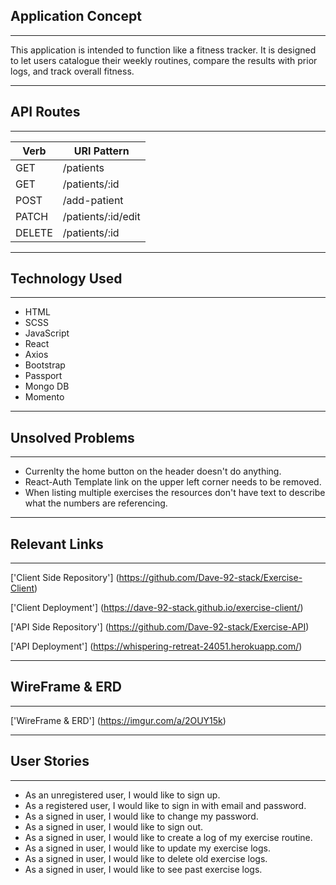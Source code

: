 ## Application Concept

------

This application is intended to function like a fitness tracker. It is designed
to let users catalogue their weekly routines, compare the results with prior logs,
and track overall fitness.

------

## API Routes

------

Verb      |	URI Pattern
--------- | -----------
GET | /patients
GET | /patients/:id
POST | /add-patient
PATCH | /patients/:id/edit
DELETE | /patients/:id

------

## Technology Used

-------

* HTML
* SCSS
* JavaScript
* React
* Axios
* Bootstrap
* Passport
* Mongo DB
* Momento

-------

## Unsolved Problems

---------

* Currenlty the home button on the header doesn't do anything.
* React-Auth Template link on the upper left corner needs to be removed.
* When listing multiple exercises the resources don't have text to describe what the numbers are referencing.

----

## Relevant Links

-------

['Client Side Repository'] (https://github.com/Dave-92-stack/Exercise-Client)

['Client Deployment'] (https://dave-92-stack.github.io/exercise-client/)

['API Side Repository'] (https://github.com/Dave-92-stack/Exercise-API)

['API Deployment'] (https://whispering-retreat-24051.herokuapp.com/)

------


## WireFrame & ERD

--------

['WireFrame & ERD'] (https://imgur.com/a/2OUY15k)

-------

## User Stories

--------

* As an unregistered user, I would like to sign up.
* As a registered user, I would like to sign in with email and password.
* As a signed in user, I would like to change my password.
* As a signed in user, I would like to sign out.
* As a signed in user, I would like to create a log of my exercise routine.
* As a signed in user, I would like to update my exercise logs.
* As a signed in user, I would like to delete old exercise logs.
* As a signed in user, I would like to see past exercise logs.
